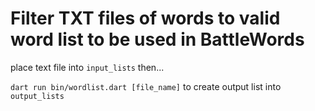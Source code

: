 # Filter TXT files of words to valid word list to be used in BattleWords

place text file into `input_lists` then...

`dart run bin/wordlist.dart [file_name]` to create output list into `output_lists`
